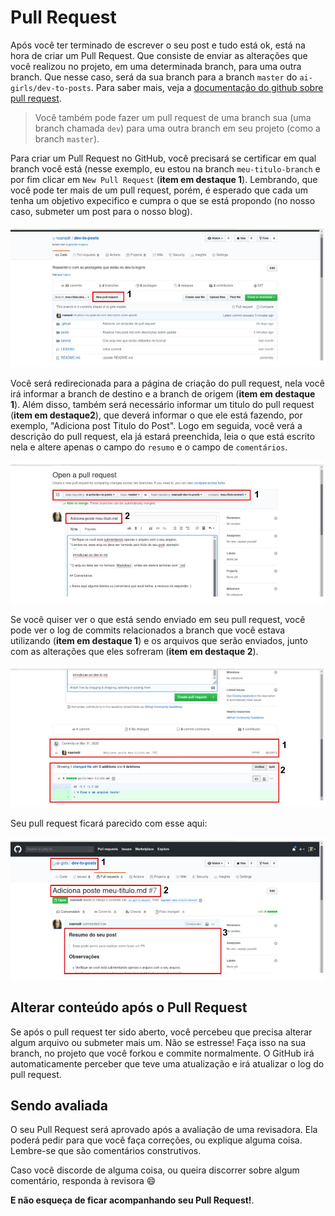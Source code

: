 # Pull Request

Após você ter terminado de escrever o seu post e tudo está ok, está na hora de criar um Pull Request. Que consiste de enviar as alterações que você realizou no projeto, em uma determinada branch, para uma outra branch. Que nesse caso, será da sua branch para a branch `master` do `ai-girls/dev-to-posts`. Para saber mais, veja a [documentação do github sobre pull request](https://help.github.com/pt/github/collaborating-with-issues-and-pull-requests/creating-a-pull-request-from-a-fork).

> Você também pode fazer um pull request de uma branch sua (uma branch chamada `dev`) para uma outra branch em seu projeto (como a branch `master`). 

Para criar um Pull Request no GitHub, você precisará se certificar em qual branch você está (nesse exemplo, eu estou na branch `meu-titulo-branch` e por fim clicar em `New Pull Request` (**item em destaque 1**). Lembrando, que você pode ter mais de um pull request, porém, é esperado que cada um tenha um objetivo expecifico e cumpra o que se está propondo (no nosso caso, submeter um post para o nosso blog). 

![criando-pull-request](images/criando-pr.jpg)

Você será redirecionada para a página de criação do pull request, nela você irá informar a branch de destino e a branch de origem (**item em destaque 1**). Além disso, também será necessário informar um titulo do pull request (**item em destaque2**), que deverá informar o que ele está fazendo, por exemplo, "Adiciona post Titulo do Post". Logo em seguida, você verá a descrição do pull request, ela já estará preenchida, leia o que está escrito nela e altere apenas o campo do `resumo` e o campo de `comentários`.

![submetendo-pull-request](images/criando-pr-2.jpg)

Se você quiser ver o que está sendo enviado em seu pull request, você pode ver o log de commits relacionados a branch que você estava utilizando (**item em destaque 1**) e os arquivos que serão enviados, junto com as alterações que eles sofreram (**item em destaque 2**).

![log-pull-request](images/criando-pr-4.jpg)

Seu pull request ficará parecido com esse aqui:

![pull-request-criado](images/criando-pr-3.jpg)


## Alterar conteúdo após o Pull Request

Se após o pull request ter sido aberto, você percebeu que precisa alterar algum arquivo ou submeter mais um. Não se estresse! Faça isso na sua branch, no projeto que você forkou e commite normalmente. O GitHub irá automaticamente perceber que teve uma atualização e irá atualizar o log do pull request.

## Sendo avaliada

O seu Pull Request será aprovado após a avaliação de uma revisadora. Ela poderá pedir para que você faça correções, ou explique alguma coisa. Lembre-se que são comentários construtivos. 

Caso você discorde de alguma coisa, ou queira discorrer sobre algum comentário, responda à revisora :smile: 

**E não esqueça de ficar acompanhando seu Pull Request!**.
